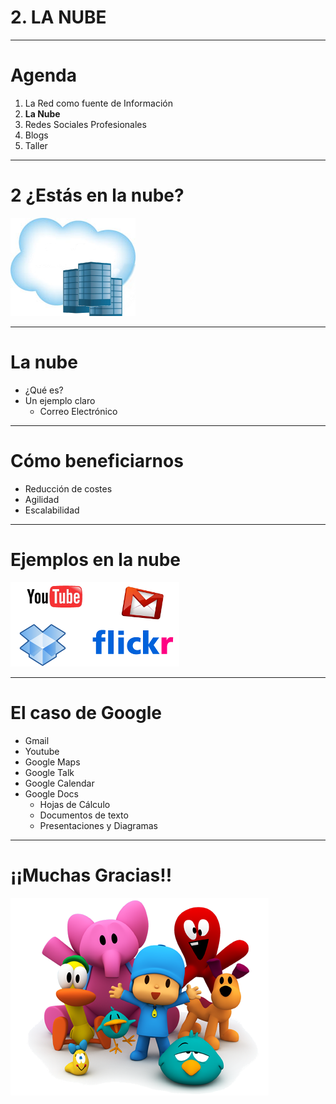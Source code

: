 # 2. LA NUBE

---

# Agenda

1. La Red como fuente de Información
2. **La Nube**
3. Redes Sociales Profesionales
4. Blogs
5. Taller

---

# 2 ¿Estás en la nube?
![la nube](img/cloud.png)

---

# La nube

- ¿Qué es?
- Un ejemplo claro
    - Correo Electrónico

---

# Cómo beneficiarnos

- Reducción de costes
- Agilidad
- Escalabilidad

---

# Ejemplos en la nube
![la nube](img/cloud-examples.png)

---

# El caso de Google

- Gmail
- Youtube
- Google Maps
- Google Talk
- Google Calendar
- Google Docs
    - Hojas de Cálculo
    - Documentos de texto
    - Presentaciones y Diagramas

---

# ¡¡Muchas Gracias!!

![gracias](img/gracias.png)